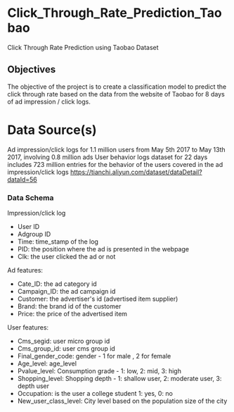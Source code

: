 # Click_Through_Rate_Prediction_Taobao
Click Through Rate Prediction using Taobao Dataset

## Objectives
The objective of the project is to create a classification model to predict the click through rate based on the data from the website of Taobao for 8 days of ad impression / click logs.

# Data Source(s)
Ad impression/click logs for 1.1 million users from May 5th 2017 to May 13th 2017, involving 0.8 million ads
User behavior logs dataset for 22 days includes 723 million entries for the behavior of the users covered in the ad impression/click logs https://tianchi.aliyun.com/dataset/dataDetail?dataId=56

### Data Schema

Impression/click log
* User ID
* Adgroup ID
* Time: time_stamp of the log
* PID: the position where the ad is presented in the webpage
* Clk: the user clicked the ad or not

Ad features:
* Cate_ID: the ad category id
* Campaign_ID: the ad campaign id
* Customer: the advertiser's id (advertised item supplier)
* Brand: the brand id of the customer
* Price: the price of the advertised item

User features:
* Cms_segid: user micro group id
* Cms_group_id: user cms group id
* Final_gender_code: gender - 1 for male , 2 for female
* Age_level: age_level
* Pvalue_level: Consumption grade - 1: low,  2: mid,  3: high 
* Shopping_level: Shopping depth - 1: shallow user, 2: moderate user, 3: depth user
* Occupation: is the user a college student 1: yes, 0: no
* New_user_class_level: City level based on the population size of the city

